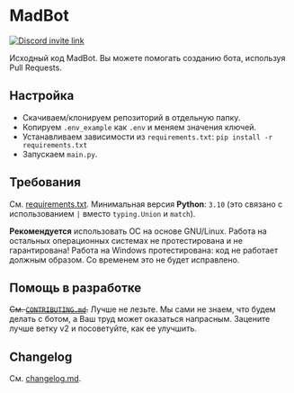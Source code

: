 # MadBot

[![Discord invite link](https://discord.com/api/guilds/981247575451639888/embed.png)](https://discord.gg/DvYPRm939R)

Исходный код MadBot. Вы можете помогать созданию бота, используя Pull Requests.

## Настройка

- Скачиваем/клонируем репозиторий в отдельную папку.
- Копируем `.env_example` как `.env` и меняем значения ключей.  
- Устанавливаем зависимости из `requirements.txt`: `pip install -r requirements.txt`
- Запускаем `main.py`.

## Требования

См. [requirements.txt](https://github.com/MadCat9958/MadBotPublic/blob/main/requirements.txt/).
Минимальная версия **Python**: `3.10` (это связано с использованием `|` вместо `typing.Union` и `match`).

**Рекомендуется** использовать ОС на основе GNU/Linux. Работа на остальных операционных системах не протестирована и не гарантирована! Работа на Windows протестирована: код не работает должным образом. Со временем это не будет исправлено.

## Помощь в разработке

~~См. [`CONTRIBUTING.md`](https://github.com/MadCat9958/MadBotPublic/blob/main/CONTRIBUTING.md).~~
Лучше не лезьте. Мы сами не знаем, что будем делать с ботом, а Ваш труд может оказаться напрасным. Зацените лучше ветку v2 и посоветуйте, как ее улучшить.

## Changelog

См. [changelog.md](https://github.com/MadCat9958/MadBotPublic/blob/main/changelog.md).